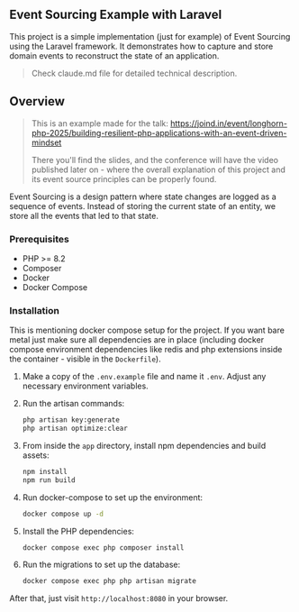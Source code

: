 ## Event Sourcing Example with Laravel

This project is a simple implementation (just for example) of Event Sourcing using the Laravel framework. It demonstrates how to capture and store domain events to reconstruct the state of an application.

> Check claude.md file for detailed technical description.

## Overview

> This is an example made for the talk: https://joind.in/event/longhorn-php-2025/building-resilient-php-applications-with-an-event-driven-mindset
>
> There you'll find the slides, and the conference will have the video published later on - where the overall explanation of this project and its event source principles can be properly found.

Event Sourcing is a design pattern where state changes are logged as a sequence of events. Instead of storing the current state of an entity, we store all the events that led to that state.

### Prerequisites

- PHP >= 8.2
- Composer
- Docker
- Docker Compose

### Installation

This is mentioning docker compose setup for the project. If you want bare metal just make sure all dependencies are in place (including docker compose environment dependencies like redis and php extensions inside the container - visible in the `Dockerfile`).

1. Make a copy of the `.env.example` file and name it `.env`. Adjust any necessary environment variables.

2. Run the artisan commands:

   ```bash
   php artisan key:generate
   php artisan optimize:clear
   ```

3. From inside the `app` directory, install npm dependencies and build assets:

   ```bash
   npm install
   npm run build
   ```

4. Run docker-compose to set up the environment:

   ```bash
   docker compose up -d
   ```

5. Install the PHP dependencies:

   ```bash
   docker compose exec php composer install
   ```

6. Run the migrations to set up the database:

   ```bash
   docker compose exec php php artisan migrate
   ```

After that, just visit `http://localhost:8080` in your browser.
